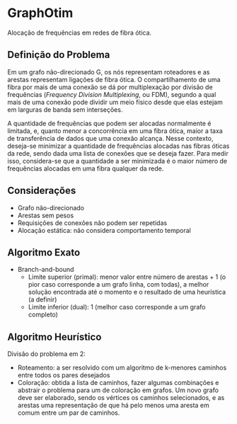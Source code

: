# GraphOtim

Alocação de frequências em redes de fibra ótica.

## Definição do Problema

Em um grafo não-direcionado G, os nós representam roteadores e as arestas representam
ligações de fibra ótica. O compartilhamento de uma fibra por mais de uma conexão se
dá por multiplexação por divisão de frequências (*Frequency Division Multiplexing*, ou FDM),
segundo a qual mais de uma conexão pode dividir um meio físico desde que elas estejam em larguras
de banda sem interseções.

A quantidade de frequências que podem ser alocadas normalmente é limitada, e, quanto menor
a concorrência em uma fibra ótica, maior a taxa de transferência de dados que uma conexão alcança.
Nesse contexto, deseja-se minimizar a quantidade de frequências alocadas nas fibras óticas da rede,
sendo dada uma lista de conexões que se deseja fazer.
Para medir isso, considera-se que a quantidade a ser minimizada é o maior número de frequências
alocadas em uma fibra qualquer da rede.

## Considerações

- Grafo não-direcionado
- Arestas sem pesos
- Requisições de conexões não podem ser repetidas
- Alocação estática: não considera comportamento temporal

## Algoritmo Exato

- Branch-and-bound
  - Limite superior (primal): menor valor entre número de arestas + 1 (o pior caso corresponde a um grafo linha, com todas), a melhor solução encontrada até o momento e o resultado de uma heurística (a definir)
  - Limite inferior (dual): 1 (melhor caso corresponde a um grafo completo)

## Algoritmo Heurístico

Divisão do problema em 2:

- Roteamento: a ser resolvido com um algoritmo de k-menores caminhos entre todos os pares desejados
- Coloração: obtida a lista de caminhos, fazer algumas combinações e abstrair o problema para um de coloração em grafos. Um novo grafo deve ser elaborado, sendo os vértices os caminhos selecionados, e as arestas uma representação de que há pelo menos uma aresta em comum entre um par de caminhos.
